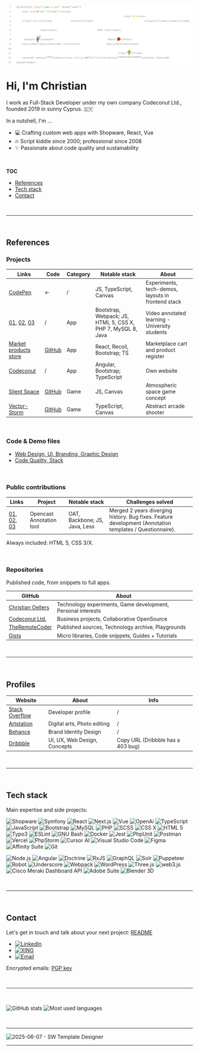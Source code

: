 ![Christian Oellers](teaser.png)

# Hi, I'm Christian

I work as Full-Stack Developer under my own company Codeconut Ltd., founded 2019 in sunny Cyprus. 🇨🇾

In a nutshell, I'm ...

- 💻 Crafting custom web apps with Shopware, React, Vue
- 🔥 Script kiddie since 2000; professional since 2008
- ✨ Passionate about code quality and sustainability

<br>

**TOC**

- [References](#references)
- [Tech stack](#tech-stack)
- [Contact](#contact)

<br>

---

<br>

## References

### Projects

| Links | Code | Category | Notable stack | About |
|-------|------|----------|---------------|-------|
| [CodePen](https://codepen.io/TheRemoteCoder) | ← | / | JS, TypeScript, Canvas | Experiments, tech-demos, layouts in frontend stack |
| [01](https://project-6-1.codeconutltd.com/?apiKey=452D4C6561726E&videoId=1), [02](https://project-6-1.codeconutltd.com/?apiKey=452D4C6561726E&videoId=2), [03](https://project-6-1.codeconutltd.com/?apiKey=452D4C6561726E&videoId=3) | / | App | Bootstrap, Webpack; JS, HTML 5, CSS X, PHP 7, MySQL 8, Java | Video annotated learning - University students |
| [Market products store](https://project-1-0.codeconutltd.com) | [GitHub](https://github.com/Codeconut-Ltd/GH-Market-Products-Store) | App | React, Recoil, Bootstrap; TS | Marketplace cart and product register |
| [Codeconut](https://www.codeconutltd.com) | / | App | Angular, Bootstrap; TypeScript | Own website |
| [Silent Space](https://silent-space.vercel.app) | [GitHub](https://github.com/ChristianOellers/Silent-Space) | Game | JS, Canvas | Atmospheric space game concept |
| [Vector-Storm](https://vector-storm.vercel.app) | [GitHub](https://github.com/ChristianOellers/Vector-Storm) |Game | TypeScript, Canvas | Abstract arcade shooter |

<br>

### Code & Demo files

- [Web Design, UI, Branding, Graphic Design](https://static.codeconutltd.com/references)
- [Code Quality, Stack](https://github.com/TheRemoteCoder/Code-Portfolio-Examples)

<br>

### Public contributions

| Links | Project | Notable stack | Challenges solved |
|-------|---------|---------------|-------------------|
| [01](https://github.com/opencast/annotation-tool/pull/603), [02](https://github.com/opencast/annotation-tool/pull/604), [03](https://github.com/opencast/annotation-tool/pull/605) | Opencast Annotation tool | OAT, Backbone; JS, Java, Less | Merged 2 years diverging history. Bug fixes. Feature development (Annotation templates / Questionnaire). |

Always included: HTML 5, CSS 3/X.

<br>

### Repositories

Published code, from snippets to full apps.

| GitHub | About |
|--------|-------|
| [Christian Oellers](https://github.com/ChristianOellers) | Technology experiments, Game development, Personal interests |
| [Codeconut Ltd.](https://github.com/Codeconut-Ltd) | Business projects, Collaborative OpenSource |
| [TheRemoteCoder](https://github.com/TheRemoteCoder) | Published sources, Technology archive, Playgrounds |
| [Gists](https://gist.github.com/ChristianOellers) | Micro libraries, Code snippets, Guides + Tutorials |

<br>

---

<br>

## Profiles

| Website | About | Info |
|---------|-------|------|
| [Stack Overflow](https://stackoverflow.com/users/1045692/theremotecoder) | Developer profile | / |
| [Artstation](https://www.artstation.com/drawfulmind) | Digital arts, Photo editing | / |
| [Behance](https://www.behance.net/DrawfulMind) | Brand Identity Design | / |
| [Dribbble](https://www.dribbble.com/DrawfulMind) | UI, UX, Web Design, Concepts | Copy URL (Dribbble has a 403 bug) |

<br>

---

<br>

## Tech stack

Main expertise and side projects:

![Shopware](https://img.shields.io/badge/Shopware-c34342?logo=shopware&labelColor=c34342&logoColor=white)
![Symfony](https://img.shields.io/badge/Symfony-c34342?logo=symfony&labelColor=c34342&logoColor=white)
![React](https://img.shields.io/badge/React-c34342?logo=react&labelColor=c34342&logoColor=white)
![Next.js](https://img.shields.io/badge/Next.js-c34342?logo=next.js&labelColor=c34342&logoColor=white)
![Vue](https://img.shields.io/badge/Vue-c34342?logo=vuedotjs&labelColor=c34342&logoColor=white)
![OpenAi](https://img.shields.io/badge/OpenAI-c34342?logo=openai&labelColor=c34342&logoColor=white)
![TypeScript](https://img.shields.io/badge/TypeScript-c34342?logo=typescript&labelColor=c34342&logoColor=white)
![JavaScript](https://img.shields.io/badge/JavaScript-c34342?logo=javascript&labelColor=c34342&logoColor=white)
![Bootstrap](https://img.shields.io/badge/Bootstrap-c34342?logo=bootstrap&labelColor=c34342&logoColor=white)
![MySQL](https://img.shields.io/badge/MySQL-c34342?logo=mysql&labelColor=c34342&logoColor=white)
![PHP](https://img.shields.io/badge/PHP-c34342?logo=php&labelColor=c34342&logoColor=white)
![SCSS](https://img.shields.io/badge/SASS-c34342?logo=sass&labelColor=c34342&logoColor=white)
![CSS X](https://img.shields.io/badge/CSS%203-c34342?logo=css3&labelColor=c34342&logoColor=white)
![HTML 5](https://img.shields.io/badge/HTML%205-c34342?logo=html5&labelColor=c34342&logoColor=white)
![Typo3](https://img.shields.io/badge/Typo3-c34342?logo=typo3&labelColor=c34342&logoColor=white)
![ESLint](https://img.shields.io/badge/ESlint-c34342?logo=eslint&labelColor=c34342&logoColor=white)
![GNU Bash](https://img.shields.io/badge/GNU%20Bash-c34342?logo=gnu%20bash&labelColor=c34342&logoColor=white)
![Docker](https://img.shields.io/badge/Docker-c34342?logo=docker&labelColor=c34342&logoColor=white)
![Jest](https://img.shields.io/badge/Jest-c34342?logo=jest&labelColor=c34342&logoColor=white)
![PhpUnit](https://img.shields.io/badge/PhpUnit-c34342?logo=&labelColor=c34342&logoColor=white)
![Postman](https://img.shields.io/badge/Postman-c34342?logo=postman&labelColor=c34342&logoColor=white)
![Vercel](https://img.shields.io/badge/Vercel-c34342?logo=vercel&labelColor=c34342&logoColor=white)
![PhpStorm](https://img.shields.io/badge/PhpStorm-c34342?logo=phpstorm&labelColor=c34342&logoColor=white)
![Cursor AI](https://img.shields.io/badge/Cursor%20AI-c34342?logo=cursor%20ai&labelColor=c34342&logoColor=white)
![Visual Studio Code](https://img.shields.io/badge/Visual%20Studio%20Code-c34342?logo=visual%20studio%20code&labelColor=c34342&logoColor=white)
![Figma](https://img.shields.io/badge/Figma-c34342?logo=figma&labelColor=c34342&logoColor=white)
![Affinity Suite](https://img.shields.io/badge/Affinity-c34342?logo=affinity&labelColor=c34342&logoColor=white)
![Git](https://img.shields.io/badge/Git-c34342?logo=git&labelColor=c34342&logoColor=white)

![Node.js](https://img.shields.io/badge/Node.js-635242?logo=node.js&labelColor=635242&logoColor=white)
![Angular](https://img.shields.io/badge/Angular-635242?logo=angular&labelColor=635242&logoColor=white)
![Doctrine](https://img.shields.io/badge/Doctrine-635242?logo=doctrine&labelColor=635242&logoColor=white)
![RxJS](https://img.shields.io/badge/ReactiveX-635242?logo=reactivex&labelColor=635242&logoColor=white)
![GraphQL](https://img.shields.io/badge/GraphQL-635242?logo=graphql&labelColor=635242&logoColor=white)
![Solr](https://img.shields.io/badge/Solr-635242?logo=apachesolr&labelColor=635242&logoColor=white)
![Puppeteer](https://img.shields.io/badge/Puppeteer-635242?logo=puppeteer&labelColor=635242&logoColor=white)
![Robot](https://img.shields.io/static/v1?label=&message=Robot&color=635242)
![Underscore](https://img.shields.io/badge/Underscore-635242?logo=underscore&labelColor=635242&logoColor=white)
![Webpack](https://img.shields.io/badge/Webpack-635242?logo=webpack&labelColor=635242&logoColor=white)
![WordPress](https://img.shields.io/badge/WordPress-635242?logo=wordpress&labelColor=635242&logoColor=white)
![Three.js](https://img.shields.io/badge/Three.js-635242?logo=three.js&labelColor=635242&logoColor=white)
![web3.js](https://img.shields.io/badge/web3.js-635242?logo=web3.js&labelColor=635242&logoColor=white)
![Cisco Meraki Dashboard API](https://img.shields.io/badge/Cisco-635242?logo=cisco&labelColor=635242&logoColor=white)
![Adobe Suite](https://img.shields.io/badge/Adobe-635242?logo=adobe&labelColor=635242&logoColor=white)
![Blender 3D](https://img.shields.io/badge/Blender-635242?logo=blender&labelColor=635242&logoColor=white)

<br>

---

<br>

## Contact

Let's get in touch and talk about your next project: [README](README-WORK.md)

- [![LinkedIn](https://img.shields.io/badge/linkedin-%230077B5.svg?style=for-the-badge&logo=linkedin&logoColor=white)](https://www.linkedin.com/in/theremotecoder)
- [![XING](https://img.shields.io/badge/xing-%23006567.svg?style=for-the-badge&logo=xing&logoColor=white)](https://www.xing.com/profile/Christian_Oellers2)
- [![Email](https://img.shields.io/badge/•-Email-343a40.svg?style=for-the-badge&colorA=343a40)](mailto:info@codeconutltd.com)

Encrypted emails: [PGP key](http://static.codeconutltd.com/pgp-keys/info-codeconut.asc)

<br>

---

<br>

![GitHub stats](https://github-readme-stats.vercel.app/api?username=ChristianOellers&count_private=true&show_icons=true&theme=default)
![Most used languages](https://github-readme-stats.vercel.app/api/top-langs/?username=ChristianOellers&hide=&layout=compact&langs_count=20&v=1)

</div>

<br>

---

![2025-06-07 - SW Template Designer](https://github.com/user-attachments/assets/c4d1f64a-5bcb-406b-9dc2-d92d37144634)


---

<!-- github-readme-stats: API rate limiting might need own deployment -->
<!-- simpleicons.org -->
